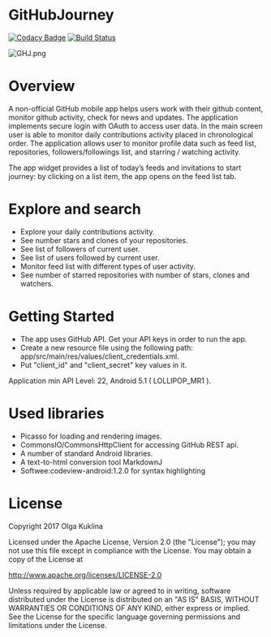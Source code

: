 # GitHubJourney


[![Codacy Badge](https://api.codacy.com/project/badge/Grade/d6fabe013081423eaedcf07056f48b15)](https://www.codacy.com/app/OlgaKuklina/GitHubJourney?utm_source=github.com&utm_medium=referral&utm_content=OlgaKuklina/GitHubJourney&utm_campaign=badger) [![Build Status](https://travis-ci.org/OlgaKuklina/GitHubJourney.svg?branch=master)](https://travis-ci.org/OlgaKuklina/GitHubJourney)

![GHJ.png](https://cloud.githubusercontent.com/assets/6971421/23296713/310a11fa-fa2b-11e6-9267-1ce620d962a4.png)


Overview
======

A non-official GitHub mobile app helps users work with their github content, monitor
github activity, check for news and updates.
The application implements secure login with OAuth to access user data.
In the main screen user is able to monitor daily contributions activity placed in chronological
order. 
The application allows user to monitor profile data such as feed list, repositories,
followers/followings list, and starring / watching activity.

The app widget provides a list of today’s feeds and invitations to start journey: by clicking on a
list item, the app opens on the feed list tab.

Explore and search
======

 - Explore your daily contributions activity.
 - See number stars and clones of your repositories.
 - See list of followers of current user.
 - See list of users followed by current user.
 - Monitor feed list with different types of user activity.
 - See number of starred repositories with number of stars, clones and watchers.

Getting Started
======
- The app uses GitHub API. Get your API keys in order to run the app.
- Create a new resource file using the following path: app/src/main/res/values/client_credentials.xml.
- Put "client_id" and "client_secret" key values in it.

Application min API Level: 22, Android 5.1 ( LOLLIPOP_MR1 ).

Used libraries
======
- Picasso for loading and rendering images.
- CommonsIO/CommonsHttpClient for accessing GitHub REST api.
- A number of standard Android libraries.
- A text-to-html conversion tool MarkdownJ
- Softwee:codeview-android:1.2.0 for syntax highlighting

License
======

Copyright 2017 Olga Kuklina

Licensed under the Apache License, Version 2.0 (the "License"); you may not use this file except in compliance with the License. You may obtain a copy of the License at

http://www.apache.org/licenses/LICENSE-2.0

Unless required by applicable law or agreed to in writing, software distributed under the License is distributed on an "AS IS" BASIS, WITHOUT WARRANTIES OR CONDITIONS OF ANY KIND, either express or implied. See the License for the specific language governing permissions and limitations under the License.


